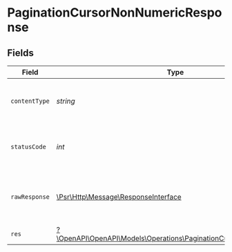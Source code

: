 # PaginationCursorNonNumericResponse


## Fields

| Field                                                                                                                         | Type                                                                                                                          | Required                                                                                                                      | Description                                                                                                                   |
| ----------------------------------------------------------------------------------------------------------------------------- | ----------------------------------------------------------------------------------------------------------------------------- | ----------------------------------------------------------------------------------------------------------------------------- | ----------------------------------------------------------------------------------------------------------------------------- |
| `contentType`                                                                                                                 | *string*                                                                                                                      | :heavy_check_mark:                                                                                                            | HTTP response content type for this operation                                                                                 |
| `statusCode`                                                                                                                  | *int*                                                                                                                         | :heavy_check_mark:                                                                                                            | HTTP response status code for this operation                                                                                  |
| `rawResponse`                                                                                                                 | [\Psr\Http\Message\ResponseInterface](https://www.php-fig.org/psr/psr-7/#33-psrhttpmessageresponseinterface)                  | :heavy_check_mark:                                                                                                            | Raw HTTP response; suitable for custom response parsing                                                                       |
| `res`                                                                                                                         | [?\OpenAPI\OpenAPI\Models\Operations\PaginationCursorNonNumericRes](../../Models/Operations/PaginationCursorNonNumericRes.md) | :heavy_minus_sign:                                                                                                            | OK                                                                                                                            |